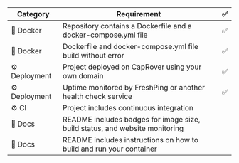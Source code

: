 | Category | Requirement | ✅
| -------- | -------- | -------- |
🐳 Docker | Repository contains a Dockerfile and a docker-compose.yml file | ✅
🐳 Docker | Dockerfile and docker-compose.yml file build without error | ✅
⚙️ Deployment | Project deployed on CapRover using your own domain | ✅
⚙️ Deployment | Uptime monitored by FreshPing or another health check service | ✅
⚙️ CI | Project includes continuous integration |
📝 Docs | README includes badges for image size, build status, and website monitoring |
📝 Docs | README includes instructions on how to build and run your container |